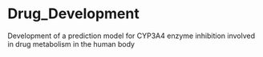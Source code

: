 # Drug_Development
Development of a prediction model for CYP3A4 enzyme inhibition involved in drug metabolism in the human body
